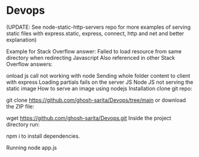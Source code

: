# Devops

(UPDATE: See node-static-http-servers repo for more examples of serving static files with express.static, express, connect, http and net and better explanation)

Example for Stack Overflow answer:
Failed to load resource from same directory when redirecting Javascript
Also referenced in other Stack Overflow answers:

onload js call not working with node
Sending whole folder content to client with express
Loading partials fails on the server JS
Node JS not serving the static image
How to serve an image using nodejs
Installation
clone git repo:

git clone https://github.com/ghosh-sarita/Devops/tree/main
or download the ZIP file:

wget https://github.com/ghosh-sarita/Devops.git
Inside the project directory run:

npm i
to install dependencies.

Running
node app.js
